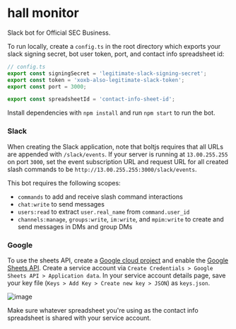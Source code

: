# hall monitor
Slack bot for Official SEC Business.

To run locally, create a `config.ts` in the root directory which exports your slack signing secret, bot user token, port,
and contact info spreadsheet id:
```ts
// config.ts
export const signingSecret = 'legitimate-slack-signing-secret';
export const token = 'xoxb-also-legitimate-slack-token';
export const port = 3000;

export const spreadsheetId = 'contact-info-sheet-id';
```
Install dependencies with `npm install` and run `npm start` to run the bot.

### Slack
When creating the Slack application, note that boltjs requires that all URLs are appended with `/slack/events`. If your
server is running at `13.00.255.255` on port `3000`, set the event subscription URL and request URL for all created slash 
commands to be `http://13.00.255.255:3000/slack/events`.

This bot requires the following scopes:
- `commands` to add and receive slash command interactions
- `chat:write` to send messages
- `users:read` to extract `user.real_name` from `command.user_id`
- `channels:manage`, `groups:write`, `im:write`, and `mpim:write` to create and send messages in DMs and group DMs

### Google
To use the sheets API, create a [Google cloud project](https://console.cloud.google.com) and enable the [Google Sheets
API](https://console.cloud.google.com/marketplace/product/google/sheets.googleapis.com). Create a service account via
`Create Credentials > Google Sheets API > Application data`. In your service account details page, save your key file
(`Keys > Add Key > Create new key > JSON`) as `keys.json`.

![image](https://user-images.githubusercontent.com/60120929/150878787-2d51b0f7-195e-4584-80da-364b38b58d40.png)

Make sure whatever spreadsheet you're using as the contact info spreadsheet is shared with your service account.
